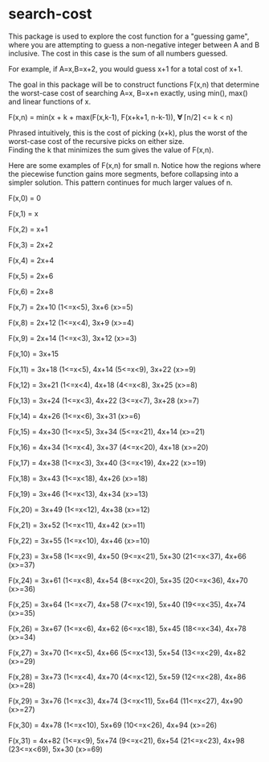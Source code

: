 search-cost
===========
This package is used to explore the cost function for a "guessing game", 
where you are attempting to guess a non-negative integer between 
A and B inclusive.  The cost in this case is the sum of all numbers
guessed.

For example, if A=x,B=x+2, you would guess x+1 for a total cost of x+1.

The goal in this package will be to construct functions F(x,n) that 
determine the worst-case cost of searching A=x, B=x+n exactly, 
using min(), max() and linear functions of x.

F(x,n) = min(x + k + max(F(x,k-1), F(x+k+1, n-k-1)), **∀** ⌈n/2⌉ <= k < n)

Phrased intuitively, this is the cost of picking (x+k), plus the 
worst of the worst-case cost of the recursive picks on either size.  
Finding the k that minimizes the sum gives the value of F(x,n).

Here are some examples of F(x,n) for small n.  Notice how the regions where
the piecewise function gains more segments, before collapsing into a 
simpler solution.  This pattern continues for much larger values of n.

F(x,0) = 0

F(x,1) = x

F(x,2) = x+1

F(x,3) = 2x+2

F(x,4) = 2x+4

F(x,5) = 2x+6

F(x,6) = 2x+8 

F(x,7) = 2x+10 (1<=x<5), 3x+6 (x>=5)

F(x,8) = 2x+12 (1<=x<4), 3x+9 (x>=4)

F(x,9) = 2x+14 (1<=x<3), 3x+12 (x>=3)

F(x,10) = 3x+15 

F(x,11) = 3x+18 (1<=x<5), 4x+14 (5<=x<9), 3x+22 (x>=9)

F(x,12) = 3x+21 (1<=x<4), 4x+18 (4<=x<8), 3x+25 (x>=8)

F(x,13) = 3x+24 (1<=x<3), 4x+22 (3<=x<7), 3x+28 (x>=7)

F(x,14) = 4x+26 (1<=x<6), 3x+31 (x>=6)

F(x,15) = 4x+30 (1<=x<5), 3x+34 (5<=x<21), 4x+14 (x>=21)

F(x,16) = 4x+34 (1<=x<4), 3x+37 (4<=x<20), 4x+18 (x>=20)

F(x,17) = 4x+38 (1<=x<3), 3x+40 (3<=x<19), 4x+22 (x>=19)

F(x,18) = 3x+43 (1<=x<18), 4x+26 (x>=18)

F(x,19) = 3x+46 (1<=x<13), 4x+34 (x>=13)

F(x,20) = 3x+49 (1<=x<12), 4x+38 (x>=12)

F(x,21) = 3x+52 (1<=x<11), 4x+42 (x>=11)

F(x,22) = 3x+55 (1<=x<10), 4x+46 (x>=10)

F(x,23) = 3x+58 (1<=x<9), 4x+50 (9<=x<21), 5x+30 (21<=x<37), 4x+66 (x>=37)

F(x,24) = 3x+61 (1<=x<8), 4x+54 (8<=x<20), 5x+35 (20<=x<36), 4x+70 (x>=36)

F(x,25) = 3x+64 (1<=x<7), 4x+58 (7<=x<19), 5x+40 (19<=x<35), 4x+74 (x>=35)

F(x,26) = 3x+67 (1<=x<6), 4x+62 (6<=x<18), 5x+45 (18<=x<34), 4x+78 (x>=34)

F(x,27) = 3x+70 (1<=x<5), 4x+66 (5<=x<13), 5x+54 (13<=x<29), 4x+82 (x>=29)

F(x,28) = 3x+73 (1<=x<4), 4x+70 (4<=x<12), 5x+59 (12<=x<28), 4x+86 (x>=28)

F(x,29) = 3x+76 (1<=x<3), 4x+74 (3<=x<11), 5x+64 (11<=x<27), 4x+90 (x>=27)

F(x,30) = 4x+78 (1<=x<10), 5x+69 (10<=x<26), 4x+94 (x>=26)

F(x,31) = 4x+82 (1<=x<9), 5x+74 (9<=x<21), 6x+54 (21<=x<23), 4x+98 (23<=x<69), 5x+30 (x>=69)
